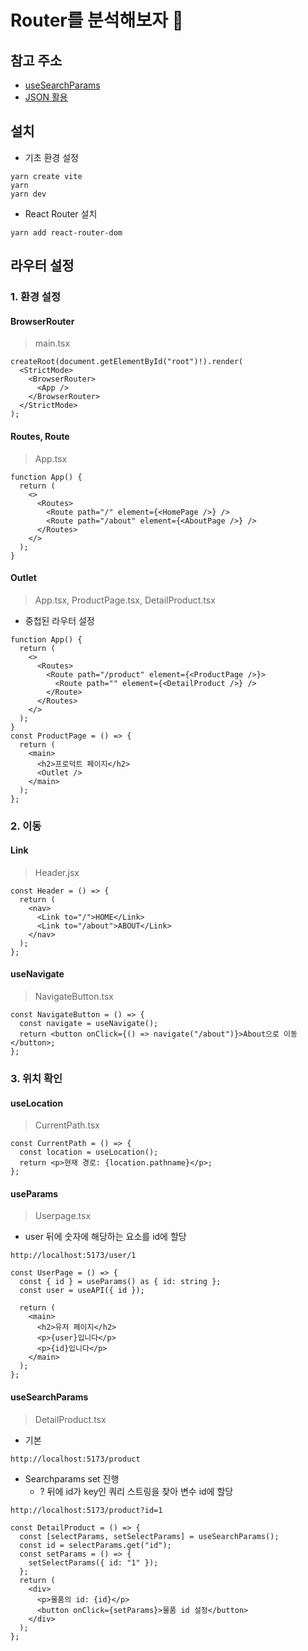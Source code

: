 # Router를 분석해보자 🎯

## 참고 주소

- [useSearchParams](https://velog.io/@rayong/%EB%A6%AC%EC%95%A1%ED%8A%B8-%EA%B8%B0%EC%B4%88-%EC%BF%BC%EB%A6%AC-%EC%8A%A4%ED%8A%B8%EB%A7%81-useSearchParams)
- [JSON 활용](https://jsonplaceholder.typicode.com/)

## 설치

- 기초 환경 설정

```
yarn create vite
yarn
yarn dev
```

- React Router 설치

```
yarn add react-router-dom
```

## 라우터 설정

### 1. 환경 설정

#### BrowserRouter

> main.tsx

```tsx
createRoot(document.getElementById("root")!).render(
  <StrictMode>
    <BrowserRouter>
      <App />
    </BrowserRouter>
  </StrictMode>
);
```

#### Routes, Route

> App.tsx

```tsx
function App() {
  return (
    <>
      <Routes>
        <Route path="/" element={<HomePage />} />
        <Route path="/about" element={<AboutPage />} />
      </Routes>
    </>
  );
}
```

#### Outlet

> App.tsx, ProductPage.tsx, DetailProduct.tsx

- 중첩된 라우터 설정

```tsx
function App() {
  return (
    <>
      <Routes>
        <Route path="/product" element={<ProductPage />}>
          <Route path="" element={<DetailProduct />} />
        </Route>
      </Routes>
    </>
  );
}
const ProductPage = () => {
  return (
    <main>
      <h2>프로덕트 페이지</h2>
      <Outlet />
    </main>
  );
};
```

### 2. 이동

#### Link

> Header.jsx

```tsx
const Header = () => {
  return (
    <nav>
      <Link to="/">HOME</Link>
      <Link to="/about">ABOUT</Link>
    </nav>
  );
};
```

#### useNavigate

> NavigateButton.tsx

```tsx
const NavigateButton = () => {
  const navigate = useNavigate();
  return <button onClick={() => navigate("/about")}>About으로 이동</button>;
};
```

### 3. 위치 확인

#### useLocation

> CurrentPath.tsx

```tsx
const CurrentPath = () => {
  const location = useLocation();
  return <p>현재 경로: {location.pathname}</p>;
};
```

#### useParams

> Userpage.tsx

- user 뒤에 숫자에 해당하는 요소를 id에 할당

```
http://localhost:5173/user/1
```

```tsx
const UserPage = () => {
  const { id } = useParams() as { id: string };
  const user = useAPI({ id });

  return (
    <main>
      <h2>유저 페이지</h2>
      <p>{user}입니다</p>
      <p>{id}입니다</p>
    </main>
  );
};
```

#### useSearchParams

> DetailProduct.tsx

- 기본

```
http://localhost:5173/product
```

- Searchparams set 진행
  - ? 뒤에 id가 key인 쿼리 스트링을 찾아 변수 id에 할당

```
http://localhost:5173/product?id=1
```

```tsx
const DetailProduct = () => {
  const [selectParams, setSelectParams] = useSearchParams();
  const id = selectParams.get("id");
  const setParams = () => {
    setSelectParams({ id: "1" });
  };
  return (
    <div>
      <p>물품의 id: {id}</p>
      <button onClick={setParams}>물품 id 설정</button>
    </div>
  );
};
```
